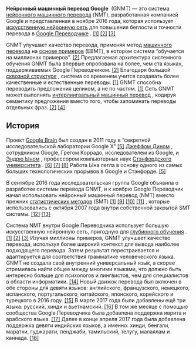 **Нейронный машинный перевод Google**  (GNMT) — это система  [нейронного машинного перевода](https://ru.wikipedia.org/wiki/%D0%9D%D0%B5%D0%B9%D1%80%D0%BE%D0%BD%D0%BD%D1%8B%D0%B9_%D0%BC%D0%B0%D1%88%D0%B8%D0%BD%D0%BD%D1%8B%D0%B9_%D0%BF%D0%B5%D1%80%D0%B5%D0%B2%D0%BE%D0%B4 "Нейронный машинный перевод") (NMT), разработанная компанией Google и представленная в ноябре 2016 года, которая использует  [искусственную нейронную сеть](https://ru.wikipedia.org/wiki/%D0%98%D1%81%D0%BA%D1%83%D1%81%D1%81%D1%82%D0%B2%D0%B5%D0%BD%D0%BD%D0%B0%D1%8F_%D0%BD%D0%B5%D0%B9%D1%80%D0%BE%D0%BD%D0%BD%D0%B0%D1%8F_%D1%81%D0%B5%D1%82%D1%8C "Искусственная нейронная сеть") для повышения беглости и точности перевода в [Google Переводчике](https://ru.wikipedia.org/wiki/Google_%D0%9F%D0%B5%D1%80%D0%B5%D0%B2%D0%BE%D0%B4%D1%87%D0%B8%D0%BA "Google Переводчик") . [\[1\]](https://ru.wikipedia.org/wiki/%D0%9D%D0%B5%D0%B9%D1%80%D0%BE%D0%BD%D0%BD%D1%8B%D0%B9_%D0%BC%D0%B0%D1%88%D0%B8%D0%BD%D0%BD%D1%8B%D0%B9_%D0%BF%D0%B5%D1%80%D0%B5%D0%B2%D0%BE%D0%B4_Google#cite_note-GT_Turovsky_2016-1)  [\[2\]](https://ru.wikipedia.org/wiki/%D0%9D%D0%B5%D0%B9%D1%80%D0%BE%D0%BD%D0%BD%D1%8B%D0%B9_%D0%BC%D0%B0%D1%88%D0%B8%D0%BD%D0%BD%D1%8B%D0%B9_%D0%BF%D0%B5%D1%80%D0%B5%D0%B2%D0%BE%D0%B4_Google#cite_note-googleblog_GNMT_2016-2)  [\[3\]](https://ru.wikipedia.org/wiki/%D0%9D%D0%B5%D0%B9%D1%80%D0%BE%D0%BD%D0%BD%D1%8B%D0%B9_%D0%BC%D0%B0%D1%88%D0%B8%D0%BD%D0%BD%D1%8B%D0%B9_%D0%BF%D0%B5%D1%80%D0%B5%D0%B2%D0%BE%D0%B4_Google#cite_note-freecodecamp_Fewster-3) 

GNMT улучшает качество перевода, применяя метод [машинного перевода](https://ru.wikipedia.org/wiki/%D0%9C%D0%B0%D1%88%D0%B8%D0%BD%D0%BD%D1%8B%D0%B9_%D0%BF%D0%B5%D1%80%D0%B5%D0%B2%D0%BE%D0%B4 "Машинный перевод") на [основе примеров](https://ru.wikipedia.org/wiki/%D0%9C%D0%B0%D1%88%D0%B8%D0%BD%D0%BD%D1%8B%D0%B9_%D0%BF%D0%B5%D1%80%D0%B5%D0%B2%D0%BE%D0%B4_%D0%BD%D0%B0_%D0%BE%D1%81%D0%BD%D0%BE%D0%B2%D0%B5_%D0%BF%D1%80%D0%B8%D0%BC%D0%B5%D1%80%D0%BE%D0%B2 "Машинный перевод на основе примеров") (EBMT), в котором система “обучается на миллионах примеров”. [\[2\]](https://ru.wikipedia.org/wiki/%D0%9D%D0%B5%D0%B9%D1%80%D0%BE%D0%BD%D0%BD%D1%8B%D0%B9_%D0%BC%D0%B0%D1%88%D0%B8%D0%BD%D0%BD%D1%8B%D0%B9_%D0%BF%D0%B5%D1%80%D0%B5%D0%B2%D0%BE%D0%B4_Google#cite_note-googleblog_GNMT_2016-2) Предлагаемая архитектура системного обучения GNMT была впервые опробована на более, чем ста языках, поддерживаемых Google Переводчиком. [\[2\]](https://ru.wikipedia.org/wiki/%D0%9D%D0%B5%D0%B9%D1%80%D0%BE%D0%BD%D0%BD%D1%8B%D0%B9_%D0%BC%D0%B0%D1%88%D0%B8%D0%BD%D0%BD%D1%8B%D0%B9_%D0%BF%D0%B5%D1%80%D0%B5%D0%B2%D0%BE%D0%B4_Google#cite_note-googleblog_GNMT_2016-2) Благодаря большой [сквозной структуре](https://ru.wikipedia.org/w/index.php?title=%D0%A1%D0%BA%D0%B2%D0%BE%D0%B7%D0%BD%D0%B0%D1%8F_%D1%81%D1%82%D1%80%D1%83%D0%BA%D1%82%D1%83%D1%80%D0%B0&action=edit&redlink=1 "Сквозная структура (страница отсутствует)") , система со временем учится создавать более качественные и естественные переводы. [\[1\]](https://ru.wikipedia.org/wiki/%D0%9D%D0%B5%D0%B9%D1%80%D0%BE%D0%BD%D0%BD%D1%8B%D0%B9_%D0%BC%D0%B0%D1%88%D0%B8%D0%BD%D0%BD%D1%8B%D0%B9_%D0%BF%D0%B5%D1%80%D0%B5%D0%B2%D0%BE%D0%B4_Google#cite_note-GT_Turovsky_2016-1) GNMT способна переводить предложения целиком, а не по частям. [\[1\]](https://ru.wikipedia.org/wiki/%D0%9D%D0%B5%D0%B9%D1%80%D0%BE%D0%BD%D0%BD%D1%8B%D0%B9_%D0%BC%D0%B0%D1%88%D0%B8%D0%BD%D0%BD%D1%8B%D0%B9_%D0%BF%D0%B5%D1%80%D0%B5%D0%B2%D0%BE%D0%B4_Google#cite_note-GT_Turovsky_2016-1) Сеть GNMT может выполнять [интерлингвальный машинный перевод](https://ru.wikipedia.org/w/index.php?title=%D0%98%D0%BD%D1%82%D0%B5%D1%80%D0%BB%D0%B8%D0%BD%D0%B3%D0%B2%D0%B0%D0%BB%D1%8C%D0%BD%D1%8B%D0%B9_%D0%BC%D0%B0%D1%88%D0%B8%D0%BD%D0%BD%D1%8B%D0%B9_%D0%BF%D0%B5%D1%80%D0%B5%D0%B2%D0%BE%D0%B4&action=edit&redlink=1 "Интерлингвальный машинный перевод (страница отсутствует)") , кодируя семантику предложения вместо того, чтобы запоминать переводы отдельных фраз. [\[2\]](https://ru.wikipedia.org/wiki/%D0%9D%D0%B5%D0%B9%D1%80%D0%BE%D0%BD%D0%BD%D1%8B%D0%B9_%D0%BC%D0%B0%D1%88%D0%B8%D0%BD%D0%BD%D1%8B%D0%B9_%D0%BF%D0%B5%D1%80%D0%B5%D0%B2%D0%BE%D0%B4_Google#cite_note-googleblog_GNMT_2016-2)  [\[4\]](https://ru.wikipedia.org/wiki/%D0%9D%D0%B5%D0%B9%D1%80%D0%BE%D0%BD%D0%BD%D1%8B%D0%B9_%D0%BC%D0%B0%D1%88%D0%B8%D0%BD%D0%BD%D1%8B%D0%B9_%D0%BF%D0%B5%D1%80%D0%B5%D0%B2%D0%BE%D0%B4_Google#cite_note-Biotet-4)

##  История 

Проект [Google Brain](https://ru.wikipedia.org/wiki/Google_Brain "Google Brain") был создан в 2011 году в “секретной исследовательской лаборатории Google X” [\[5\]](https://ru.wikipedia.org/wiki/%D0%9D%D0%B5%D0%B9%D1%80%D0%BE%D0%BD%D0%BD%D1%8B%D0%B9_%D0%BC%D0%B0%D1%88%D0%B8%D0%BD%D0%BD%D1%8B%D0%B9_%D0%BF%D0%B5%D1%80%D0%B5%D0%B2%D0%BE%D0%B4_Google#cite_note-technologyreview_Ng-5)  [Джеффом Дином](https://ru.wikipedia.org/wiki/%D0%94%D0%B8%D0%BD,_%D0%94%D0%B6%D0%B5%D1%84%D1%84_(%D0%BF%D1%80%D0%BE%D0%B3%D1%80%D0%B0%D0%BC%D0%BC%D0%B8%D1%81%D1%82) "Дин, Джефф (программист)") , сотрудником Google, Грегом Коррадо, исследователем из Google, и [Эндрю Ыном](https://ru.wikipedia.org/wiki/%D0%AB%D0%BD,_%D0%AD%D0%BD%D0%B4%D1%80%D1%8E "Ын, Эндрю") , профессором компьютерных наук [Стэнфордского университета](https://ru.wikipedia.org/wiki/%D0%A1%D1%82%D1%8D%D0%BD%D1%84%D0%BE%D1%80%D0%B4%D1%81%D0%BA%D0%B8%D0%B9_%D1%83%D0%BD%D0%B8%D0%B2%D0%B5%D1%80%D1%81%D0%B8%D1%82%D0%B5%D1%82 "Стэнфордский университет") . [\[6\]](https://ru.wikipedia.org/wiki/%D0%9D%D0%B5%D0%B9%D1%80%D0%BE%D0%BD%D0%BD%D1%8B%D0%B9_%D0%BC%D0%B0%D1%88%D0%B8%D0%BD%D0%BD%D1%8B%D0%B9_%D0%BF%D0%B5%D1%80%D0%B5%D0%B2%D0%BE%D0%B4_Google#cite_note-ng-dean-blog-6)  [\[7\]](https://ru.wikipedia.org/wiki/%D0%9D%D0%B5%D0%B9%D1%80%D0%BE%D0%BD%D0%BD%D1%8B%D0%B9_%D0%BC%D0%B0%D1%88%D0%B8%D0%BD%D0%BD%D1%8B%D0%B9_%D0%BF%D0%B5%D1%80%D0%B5%D0%B2%D0%BE%D0%B4_Google#cite_note-youtube-7)  [\[8\]](https://ru.wikipedia.org/wiki/%D0%9D%D0%B5%D0%B9%D1%80%D0%BE%D0%BD%D0%BD%D1%8B%D0%B9_%D0%BC%D0%B0%D1%88%D0%B8%D0%BD%D0%BD%D1%8B%D0%B9_%D0%BF%D0%B5%D1%80%D0%B5%D0%B2%D0%BE%D0%B4_Google#cite_note-nyt-cats-8) Работа Ына легла в основу одного из самых больших технологических прорывов в Google и Стэнфорде. [\[5\]](https://ru.wikipedia.org/wiki/%D0%9D%D0%B5%D0%B9%D1%80%D0%BE%D0%BD%D0%BD%D1%8B%D0%B9_%D0%BC%D0%B0%D1%88%D0%B8%D0%BD%D0%BD%D1%8B%D0%B9_%D0%BF%D0%B5%D1%80%D0%B5%D0%B2%D0%BE%D0%B4_Google#cite_note-technologyreview_Ng-5) 

В сентябре 2016 года исследовательская группа Google объявила о разработке системы перевода GNMT, и к ноябрю Google Переводчик начал использовать нейронный машинный перевод (NMT) вместо прежних [статистических методов](https://ru.wikipedia.org/wiki/%D0%A1%D1%82%D0%B0%D1%82%D0%B8%D1%81%D1%82%D0%B8%D1%87%D0%B5%D1%81%D0%BA%D0%B8%D0%B9_%D0%BC%D0%B0%D1%88%D0%B8%D0%BD%D0%BD%D1%8B%D0%B9_%D0%BF%D0%B5%D1%80%D0%B5%D0%B2%D0%BE%D0%B4 "Статистический машинный перевод") (SMT) [\[1\]](https://ru.wikipedia.org/wiki/%D0%9D%D0%B5%D0%B9%D1%80%D0%BE%D0%BD%D0%BD%D1%8B%D0%B9_%D0%BC%D0%B0%D1%88%D0%B8%D0%BD%D0%BD%D1%8B%D0%B9_%D0%BF%D0%B5%D1%80%D0%B5%D0%B2%D0%BE%D0%B4_Google#cite_note-GT_Turovsky_2016-1)  [\[9\]](https://ru.wikipedia.org/wiki/%D0%9D%D0%B5%D0%B9%D1%80%D0%BE%D0%BD%D0%BD%D1%8B%D0%B9_%D0%BC%D0%B0%D1%88%D0%B8%D0%BD%D0%BD%D1%8B%D0%B9_%D0%BF%D0%B5%D1%80%D0%B5%D0%B2%D0%BE%D0%B4_Google#cite_note-theregister_2016_Nov-9)  [\[10\]](https://ru.wikipedia.org/wiki/%D0%9D%D0%B5%D0%B9%D1%80%D0%BE%D0%BD%D0%BD%D1%8B%D0%B9_%D0%BC%D0%B0%D1%88%D0%B8%D0%BD%D0%BD%D1%8B%D0%B9_%D0%BF%D0%B5%D1%80%D0%B5%D0%B2%D0%BE%D0%B4_Google#cite_note-NYT_2016_AI-10)  [\[11\]](https://ru.wikipedia.org/wiki/%D0%9D%D0%B5%D0%B9%D1%80%D0%BE%D0%BD%D0%BD%D1%8B%D0%B9_%D0%BC%D0%B0%D1%88%D0%B8%D0%BD%D0%BD%D1%8B%D0%B9_%D0%BF%D0%B5%D1%80%D0%B5%D0%B2%D0%BE%D0%B4_Google#cite_note-11) , которые использовались с октября 2007 года внутри собственной закрытой SMT системы. [\[12\]](https://ru.wikipedia.org/wiki/%D0%9D%D0%B5%D0%B9%D1%80%D0%BE%D0%BD%D0%BD%D1%8B%D0%B9_%D0%BC%D0%B0%D1%88%D0%B8%D0%BD%D0%BD%D1%8B%D0%B9_%D0%BF%D0%B5%D1%80%D0%B5%D0%B2%D0%BE%D0%B4_Google#cite_note-12)  [\[13\]](https://ru.wikipedia.org/wiki/%D0%9D%D0%B5%D0%B9%D1%80%D0%BE%D0%BD%D0%BD%D1%8B%D0%B9_%D0%BC%D0%B0%D1%88%D0%B8%D0%BD%D0%BD%D1%8B%D0%B9_%D0%BF%D0%B5%D1%80%D0%B5%D0%B2%D0%BE%D0%B4_Google#cite_note-13) 

Система NMT внутри Google Переводчика использует большую искусственную нейронную сеть, пригодную для [глубинного обучения](https://ru.wikipedia.org/wiki/%D0%93%D0%BB%D1%83%D0%B1%D0%B8%D0%BD%D0%BD%D0%BE%D0%B5_%D0%BE%D0%B1%D1%83%D1%87%D0%B5%D0%BD%D0%B8%D0%B5 "Глубинное обучение") . [\[1\]](https://ru.wikipedia.org/wiki/%D0%9D%D0%B5%D0%B9%D1%80%D0%BE%D0%BD%D0%BD%D1%8B%D0%B9_%D0%BC%D0%B0%D1%88%D0%B8%D0%BD%D0%BD%D1%8B%D0%B9_%D0%BF%D0%B5%D1%80%D0%B5%D0%B2%D0%BE%D0%B4_Google#cite_note-GT_Turovsky_2016-1)  [\[2\]](https://ru.wikipedia.org/wiki/%D0%9D%D0%B5%D0%B9%D1%80%D0%BE%D0%BD%D0%BD%D1%8B%D0%B9_%D0%BC%D0%B0%D1%88%D0%B8%D0%BD%D0%BD%D1%8B%D0%B9_%D0%BF%D0%B5%D1%80%D0%B5%D0%B2%D0%BE%D0%B4_Google#cite_note-googleblog_GNMT_2016-2)  [\[3\]](https://ru.wikipedia.org/wiki/%D0%9D%D0%B5%D0%B9%D1%80%D0%BE%D0%BD%D0%BD%D1%8B%D0%B9_%D0%BC%D0%B0%D1%88%D0%B8%D0%BD%D0%BD%D1%8B%D0%B9_%D0%BF%D0%B5%D1%80%D0%B5%D0%B2%D0%BE%D0%B4_Google#cite_note-freecodecamp_Fewster-3) Изучая миллионы примеров, GNMT улучшает качество перевода, используя более широкий контекст для вывода наиболее подходящего перевода. Затем результат перестраивается и адаптируется для соответствия грамматике человеческого языка. GNMT не создала свой внутренний универсальный язык, а скорее стремилась найти общее между многими языками, что должно быть интересно больше для психологов и лингвистов, чем для специалистов в области информатики. [\[14\]](https://ru.wikipedia.org/wiki/%D0%9D%D0%B5%D0%B9%D1%80%D0%BE%D0%BD%D0%BD%D1%8B%D0%B9_%D0%BC%D0%B0%D1%88%D0%B8%D0%BD%D0%BD%D1%8B%D0%B9_%D0%BF%D0%B5%D1%80%D0%B5%D0%B2%D0%BE%D0%B4_Google#cite_note-interlingua_2017-14) Новый движок перевода был включен в обе стороны для девяти языков: английского, французского, немецкого, испанского, португальского, китайского, японского, корейского и турецкого в 2016 году. [\[15\]](https://ru.wikipedia.org/wiki/%D0%9D%D0%B5%D0%B9%D1%80%D0%BE%D0%BD%D0%BD%D1%8B%D0%B9_%D0%BC%D0%B0%D1%88%D0%B8%D0%BD%D0%BD%D1%8B%D0%B9_%D0%BF%D0%B5%D1%80%D0%B5%D0%B2%D0%BE%D0%B4_Google#cite_note-Neural_Machine_Translation-15) В марте 2017 года были добавлены ещё три языка: русский, хинди и вьетнамский. [\[16\]](https://ru.wikipedia.org/wiki/%D0%9D%D0%B5%D0%B9%D1%80%D0%BE%D0%BD%D0%BD%D1%8B%D0%B9_%D0%BC%D0%B0%D1%88%D0%B8%D0%BD%D0%BD%D1%8B%D0%B9_%D0%BF%D0%B5%D1%80%D0%B5%D0%B2%D0%BE%D0%B4_Google#cite_note-16) В том же месяце с помощью сообщества Google Переводчика была добавлена поддержка иврита и арабского языка. [\[17\]](https://ru.wikipedia.org/wiki/%D0%9D%D0%B5%D0%B9%D1%80%D0%BE%D0%BD%D0%BD%D1%8B%D0%B9_%D0%BC%D0%B0%D1%88%D0%B8%D0%BD%D0%BD%D1%8B%D0%B9_%D0%BF%D0%B5%D1%80%D0%B5%D0%B2%D0%BE%D0%B4_Google#cite_note-17) Далее в конце апреля 2017 года была добавлена поддержка девяти индийских языков, а именно: хинди, бенгали, маратхи, гуджарати, пенджаби, тамильский, телугу, малаялам и каннада. [\[18\]](https://ru.wikipedia.org/wiki/%D0%9D%D0%B5%D0%B9%D1%80%D0%BE%D0%BD%D0%BD%D1%8B%D0%B9_%D0%BC%D0%B0%D1%88%D0%B8%D0%BD%D0%BD%D1%8B%D0%B9_%D0%BF%D0%B5%D1%80%D0%B5%D0%B2%D0%BE%D0%B4_Google#cite_note-18)